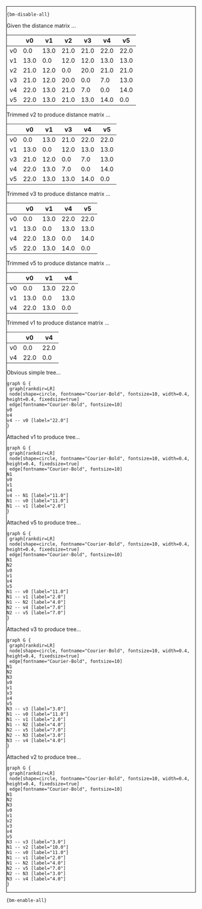 <div style="border:1px solid black;">

`{bm-disable-all}`

Given the distance matrix ...

<table><thead><tr><th></th><th>v0</th><th>v1</th><th>v2</th><th>v3</th><th>v4</th><th>v5</th></tr></thead><tbody><tr><td>v0</td><td>0.0</td><td>13.0</td><td>21.0</td><td>21.0</td><td>22.0</td><td>22.0</td></tr><tr><td>v1</td><td>13.0</td><td>0.0</td><td>12.0</td><td>12.0</td><td>13.0</td><td>13.0</td></tr><tr><td>v2</td><td>21.0</td><td>12.0</td><td>0.0</td><td>20.0</td><td>21.0</td><td>21.0</td></tr><tr><td>v3</td><td>21.0</td><td>12.0</td><td>20.0</td><td>0.0</td><td>7.0</td><td>13.0</td></tr><tr><td>v4</td><td>22.0</td><td>13.0</td><td>21.0</td><td>7.0</td><td>0.0</td><td>14.0</td></tr><tr><td>v5</td><td>22.0</td><td>13.0</td><td>21.0</td><td>13.0</td><td>14.0</td><td>0.0</td></tr></tbody></table>


Trimmed v2 to produce distance matrix ...

<table><thead><tr><th></th><th>v0</th><th>v1</th><th>v3</th><th>v4</th><th>v5</th></tr></thead><tbody><tr><td>v0</td><td>0.0</td><td>13.0</td><td>21.0</td><td>22.0</td><td>22.0</td></tr><tr><td>v1</td><td>13.0</td><td>0.0</td><td>12.0</td><td>13.0</td><td>13.0</td></tr><tr><td>v3</td><td>21.0</td><td>12.0</td><td>0.0</td><td>7.0</td><td>13.0</td></tr><tr><td>v4</td><td>22.0</td><td>13.0</td><td>7.0</td><td>0.0</td><td>14.0</td></tr><tr><td>v5</td><td>22.0</td><td>13.0</td><td>13.0</td><td>14.0</td><td>0.0</td></tr></tbody></table>


Trimmed v3 to produce distance matrix ...

<table><thead><tr><th></th><th>v0</th><th>v1</th><th>v4</th><th>v5</th></tr></thead><tbody><tr><td>v0</td><td>0.0</td><td>13.0</td><td>22.0</td><td>22.0</td></tr><tr><td>v1</td><td>13.0</td><td>0.0</td><td>13.0</td><td>13.0</td></tr><tr><td>v4</td><td>22.0</td><td>13.0</td><td>0.0</td><td>14.0</td></tr><tr><td>v5</td><td>22.0</td><td>13.0</td><td>14.0</td><td>0.0</td></tr></tbody></table>


Trimmed v5 to produce distance matrix ...

<table><thead><tr><th></th><th>v0</th><th>v1</th><th>v4</th></tr></thead><tbody><tr><td>v0</td><td>0.0</td><td>13.0</td><td>22.0</td></tr><tr><td>v1</td><td>13.0</td><td>0.0</td><td>13.0</td></tr><tr><td>v4</td><td>22.0</td><td>13.0</td><td>0.0</td></tr></tbody></table>


Trimmed v1 to produce distance matrix ...

<table><thead><tr><th></th><th>v0</th><th>v4</th></tr></thead><tbody><tr><td>v0</td><td>0.0</td><td>22.0</td></tr><tr><td>v4</td><td>22.0</td><td>0.0</td></tr></tbody></table>


Obvious simple tree...

```{dot}
graph G {
 graph[rankdir=LR]
 node[shape=circle, fontname="Courier-Bold", fontsize=10, width=0.4, height=0.4, fixedsize=true]
 edge[fontname="Courier-Bold", fontsize=10]
v0
v4
v4 -- v0 [label="22.0"]
}
```


Attached v1 to produce tree...

```{dot}
graph G {
 graph[rankdir=LR]
 node[shape=circle, fontname="Courier-Bold", fontsize=10, width=0.4, height=0.4, fixedsize=true]
 edge[fontname="Courier-Bold", fontsize=10]
N1
v0
v1
v4
v4 -- N1 [label="11.0"]
N1 -- v0 [label="11.0"]
N1 -- v1 [label="2.0"]
}
```


Attached v5 to produce tree...

```{dot}
graph G {
 graph[rankdir=LR]
 node[shape=circle, fontname="Courier-Bold", fontsize=10, width=0.4, height=0.4, fixedsize=true]
 edge[fontname="Courier-Bold", fontsize=10]
N1
N2
v0
v1
v4
v5
N1 -- v0 [label="11.0"]
N1 -- v1 [label="2.0"]
N1 -- N2 [label="4.0"]
N2 -- v4 [label="7.0"]
N2 -- v5 [label="7.0"]
}
```


Attached v3 to produce tree...

```{dot}
graph G {
 graph[rankdir=LR]
 node[shape=circle, fontname="Courier-Bold", fontsize=10, width=0.4, height=0.4, fixedsize=true]
 edge[fontname="Courier-Bold", fontsize=10]
N1
N2
N3
v0
v1
v3
v4
v5
N3 -- v3 [label="3.0"]
N1 -- v0 [label="11.0"]
N1 -- v1 [label="2.0"]
N1 -- N2 [label="4.0"]
N2 -- v5 [label="7.0"]
N2 -- N3 [label="3.0"]
N3 -- v4 [label="4.0"]
}
```


Attached v2 to produce tree...

```{dot}
graph G {
 graph[rankdir=LR]
 node[shape=circle, fontname="Courier-Bold", fontsize=10, width=0.4, height=0.4, fixedsize=true]
 edge[fontname="Courier-Bold", fontsize=10]
N1
N2
N3
v0
v1
v2
v3
v4
v5
N3 -- v3 [label="3.0"]
N1 -- v2 [label="10.0"]
N1 -- v0 [label="11.0"]
N1 -- v1 [label="2.0"]
N1 -- N2 [label="4.0"]
N2 -- v5 [label="7.0"]
N2 -- N3 [label="3.0"]
N3 -- v4 [label="4.0"]
}
```


</div>

`{bm-enable-all}`

